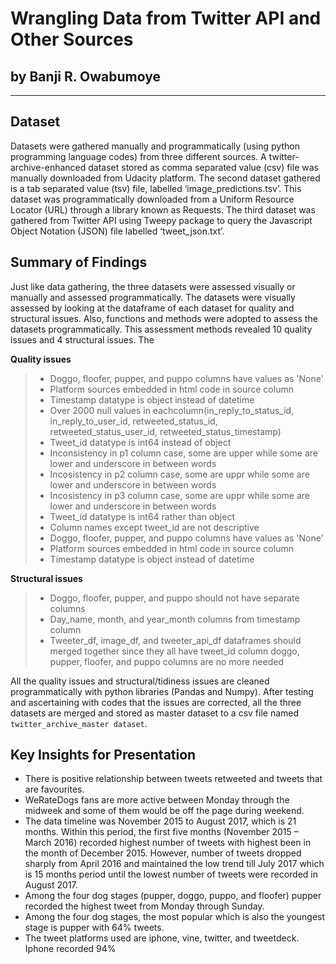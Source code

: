 #  Wrangling Data from Twitter API and Other Sources
## by Banji R. Owabumoye
---

## Dataset
Datasets were gathered manually and programmatically (using python programming language codes) from three different sources. A twitter-archive-enhanced dataset stored as comma separated value (csv) file was manually downloaded from Udacity platform. The second dataset gathered is a tab separated value (tsv) file, labelled ‘image_predictions.tsv’. This dataset was programmatically downloaded from a Uniform Resource Locator (URL) through a library known as Requests. The third dataset was gathered from Twitter API using Tweepy package to query the Javascript Object Notation (JSON) file labelled ‘tweet_json.txt’. 

## Summary of Findings
Just like data gathering, the three datasets were assessed visually or manually and assessed programmatically. The datasets were visually assessed by looking at the dataframe of each dataset for quality and structural issues. Also, functions and methods were adopted to assess the datasets programmatically. This assessment methods revealed 10 quality issues and 4 structural issues. The

**Quality issues**
> - Doggo, floofer, pupper, and puppo columns have values as 'None'
> - Platform sources embedded in html code in source column
> - Timestamp datatype is object instead of datetime
> - Over 2000 null values in eachcolumn(in_reply_to_status_id, in_reply_to_user_id, retweeted_status_id, retweeted_status_user_id,    retweeted_status_timestamp)
> - Tweet_id datatype is int64 instead of object
> - Inconsistency in p1 column case, some are upper while some are lower and underscore in between words
> - Incosistency in p2 column case, some are uppr while some are lower and underscore in between words
> - Incosistency in p3 column case, some are uppr while some are lower and underscore in between words
> - Tweet_id datatype is int64 rather than object
> - Column names except tweet_id are not descriptive
> - Doggo, floofer, pupper, and puppo columns have values as 'None'
> - Platform sources embedded in html code in source column
> - Timestamp datatype is object instead of datetime

**Structural issues**
> - Doggo, floofer, pupper, and puppo should not have separate columns
> - Day_name, month, and year_month columns from timestamp column
> - Tweeter_df, image_df, and tweeter_api_df dataframes should merged together since they all have tweet_id column
    doggo, pupper, floofer, and puppo columns are no more needed

All the quality issues and structural/tidiness issues are cleaned programmatically with python libraries (Pandas and Numpy). After testing and ascertaining with codes that the issues are corrected, all the three datasets are merged and stored as master dataset to a csv file named `twitter_archive_master dataset`.

## Key Insights for Presentation

* There is positive relationship between tweets retweeted and tweets that are favourites.
* WeRateDogs fans are more active between Monday through the midweek and some of them would be off the page during weekend.
* The data timeline was November 2015 to August 2017, which is 21 months. Within this period, the first five months (November 2015 – March 2016) recorded highest number of tweets with highest been in the month of December 2015. However, number of tweets dropped sharply from April 2016 and maintained the low trend till July 2017 which is 15 months period until the lowest number of tweets were recorded in August 2017.
* Among the four dog stages (pupper, doggo, puppo, and floofer) pupper recorded the highest tweet from Monday through Sunday.
* Among the four dog stages, the most popular which is also the youngest stage is pupper with 64% tweets.
* The tweet platforms used are iphone, vine, twitter, and tweetdeck. Iphone recorded 94%
